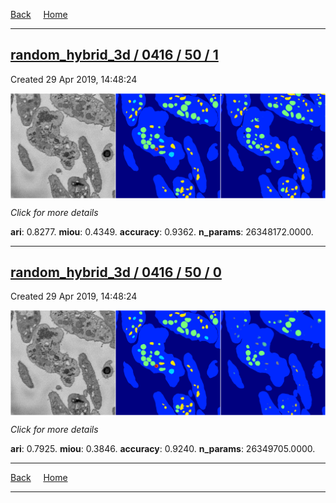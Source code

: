 
[Back](..)&nbsp;&nbsp;&nbsp;&nbsp;&nbsp;[Home](https://leapmanlab.github.io/snapshots)

---

<div class="summary"><a href="1"><h2>random_hybrid_3d / 0416 / 50 / 1</h2></a><p>Created 29 Apr 2019, 14:48:24
</p><a href="1"><img src="1/media/summary.png" align="center"></a><p>
<i>Click for more details</i>
</p></div>

**ari**: 0.8277. **miou**: 0.4349. **accuracy**: 0.9362. **n_params**: 26348172.0000. 

---

<div class="summary"><a href="0"><h2>random_hybrid_3d / 0416 / 50 / 0</h2></a><p>Created 29 Apr 2019, 14:48:24
</p><a href="0"><img src="0/media/summary.png" align="center"></a><p>
<i>Click for more details</i>
</p></div>

**ari**: 0.7925. **miou**: 0.3846. **accuracy**: 0.9240. **n_params**: 26349705.0000. 

---

[Back](..)&nbsp;&nbsp;&nbsp;&nbsp;&nbsp;[Home](https://leapmanlab.github.io/snapshots)

---